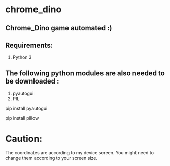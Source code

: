 # chrome_dino

## Chrome_Dino game automated :)

## Requirements:

1. Python 3

## The following python modules are also needed to be downloaded :

1. pyautogui
2. PIL

pip install pyautogui 

pip install pillow

# Caution:
The coordinates are according to my device screen.
You might need to change them according to your screen size.

